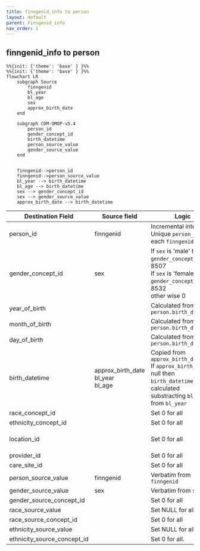 ```yaml
---
title: finngenid_info to person
layout: default
parent: Finngenid_info
nav_order: 1
---
```


## finngenid_info to person

```mermaid
%%{init: {'theme': 'base' } }%%
%%{init: {'theme': 'base' } }%%
flowchart LR
    subgraph Source
        finngenid
        bl_year
        bl_age
        sex
        approx_birth_date
    end

    subgraph CDM-OMOP-v5.4
        person_id
        gender_concept_id
        birth_datetime
        person_source_value
        gender_source_value
    end


    finngenid-->person_id
    finngenid-->person_source_value
    bl_year --> birth_datetime
    bl_age --> birth_datetime
    sex --> gender_concept_id
    sex --> gender_source_value
    approx_birth_date --> birth_datetime
```

| Destination Field | Source field | Logic | Comment field |
| --- | --- | --- | --- |
| person_id | finngenid |  Incremental integer.  <br> Unique `person_id` per each `finngenid` | Generated |
| gender_concept_id | sex |   If `sex` is 'male' then `gender_concept_id` is 8507 <br>  If `sex` is 'female' then `gender_concept_id` is 8532 <br> other wise 0 | Calculated|
| year_of_birth |  |   Calculated from `person.birth_datetime` | Calculated |
| month_of_birth |  | Calculated from `person.birth_datetime` | Calculated |
| day_of_birth |  | Calculated from `person.birth_datetime` | Calculated|
| birth_datetime | approx_birth_date<br>bl_year<br>bl_age | Copied from `approx_birth_date` <br>  If `approx_birth_date` is null then `birth_datetime` is calculated substracting `bl_age` from `bl_year` | Calculated|
| race_concept_id |  | Set 0 for all | Info not available |
| ethnicity_concept_id |  | Set 0 for all | Info not available|
| location_id |  | Set 0 for all | Info potentially available:  <br> Possibly in `source.finngenid_info.regionofbirth` |
| provider_id |  |  Set 0 for all | Info not available|
| care_site_id |  | Set 0 for all | Info not available |
| person_source_value | finngenid | Verbatim from `finngenid` | Calculated|
| gender_source_value | sex | Verbatim from `sex` | Calculated |
| gender_source_concept_id | | Set 0 for all | Info not available |
| race_source_value |  | Set NULL for all | Info not available | 
| race_source_concept_id | |  Set 0 for all| Info not available |
| ethnicity_source_value | | Set NULL for all | Info not available|
| ethnicity_source_concept_id | | Set 0 for all. | Info not available |

